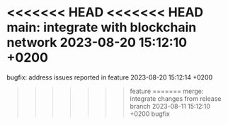 <<<<<<< HEAD
<<<<<<< HEAD
main: integrate with blockchain network 2023-08-20 15:12:10 +0200
=======
bugfix: address issues reported in feature 2023-08-20 15:12:14 +0200
>>>>>>> feature
=======
merge: integrate changes from release branch 2023-08-11 15:12:10 +0200
>>>>>>> bugfix
